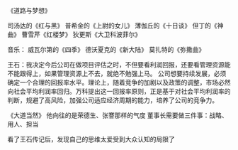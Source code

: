 《道路与梦想》



司汤达的《红与黑》
普希金的《上尉的女儿》
薄伽丘的《十日谈》
但丁的《神曲》
曹雪芹《红楼梦》
狄更斯《大卫科波菲尔》


音乐：
威瓦尔第的《四季》
德沃夏克的《新大陆》
莫扎特的《弥撒曲》


王石：我决定今后公司在做项目评估之时，不但要看利润回报，还要看管理资源能不能跟得上，如果管理资源上不去，就绝不勉强上马。
公司想要持续发展，必须确定一个合理的回报率水平。理论上，随着竞争的加剧以及政策的调整，市场必然向社会平均利润率回归。万科提出这一回报率原则，正是基于对社会平均利润率的判断，规避了高风险，加强公司适应经济周期的能力，培养了公司的竞争力。



《大道当然》
他向往的是荣德生、张謇那样的气度
董事长需要做三件事：战略、用人、担当

看了王石传记后，发现自己的思维太爱受到大众认知的局限了